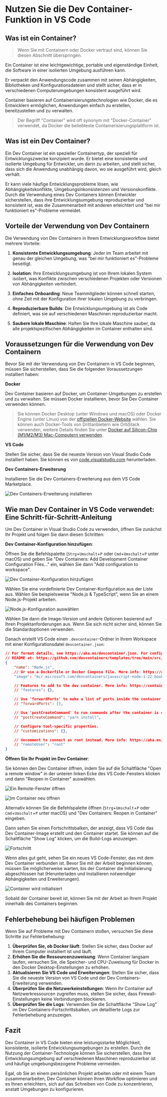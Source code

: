 # Nutzen Sie die Dev Container-Funktion in VS Code

## Was ist ein Container?

> Wenn Sie mit Containern oder Docker vertraut sind, können Sie diesen Abschnitt überspringen.

Ein Container ist eine leichtgewichtige, portable und eigenständige Einheit, die Software in einer isolierten Umgebung ausführen kann.

Er verpackt den Anwendungscode zusammen mit seinen Abhängigkeiten, Bibliotheken und Konfigurationsdateien und stellt sicher, dass er in verschiedenen Computerumgebungen konsistent ausgeführt wird.

Container basieren auf Containerisierungstechnologien wie Docker, die es Entwicklern ermöglichen, Anwendungen einfach zu erstellen, bereitzustellen und zu verwalten.

> Der Begriff "Container" wird oft synonym mit "Docker-Container" verwendet, da Docker die beliebteste Containerisierungsplattform ist.

## Was ist ein Dev Container?

Ein Dev Container ist ein spezieller Containertyp, der speziell für Entwicklungszwecke konzipiert wurde. Er bietet eine konsistente und isolierte Umgebung für Entwickler, um darin zu arbeiten, und stellt sicher, dass sich die Anwendung unabhängig davon, wo sie ausgeführt wird, gleich verhält.

Er kann viele häufige Entwicklungsprobleme lösen, wie Abhängigkeitskonflikte, Umgebungsinkonsistenzen und Versionskonflikte. Durch die Verwendung eines Dev Containers können Entwickler sicherstellen, dass ihre Entwicklungsumgebung reproduzierbar und konsistent ist, was die Zusammenarbeit mit anderen erleichtert und "bei mir funktioniert es"-Probleme vermeidet.

## Vorteile der Verwendung von Dev Containern

Die Verwendung von Dev Containern in Ihrem Entwicklungsworkflow bietet mehrere Vorteile:

1. **Konsistente Entwicklungsumgebung**: Jeder im Team arbeitet mit genau der gleichen Umgebung, was "bei mir funktioniert es"-Probleme beseitigt.

2. **Isolation**: Ihre Entwicklungsumgebung ist von Ihrem lokalen System isoliert, was Konflikte zwischen verschiedenen Projekten oder Versionen von Abhängigkeiten verhindert.

3. **Einfaches Onboarding**: Neue Teammitglieder können schnell starten, ohne Zeit mit der Konfiguration ihrer lokalen Umgebung zu verbringen.

4. **Reproduzierbare Builds**: Die Entwicklungsumgebung ist als Code definiert, was sie auf verschiedenen Maschinen reproduzierbar macht.

5. **Saubere lokale Maschine**: Halten Sie Ihre lokale Maschine sauber, da alle projektspezifischen Abhängigkeiten im Container enthalten sind.

## Voraussetzungen für die Verwendung von Dev Containern

Bevor Sie mit der Verwendung von Dev Containern in VS Code beginnen, müssen Sie sicherstellen, dass Sie die folgenden Voraussetzungen installiert haben:

**Docker**

Dev Container basieren auf Docker, um Container-Umgebungen zu erstellen und zu verwalten. Sie müssen Docker installieren, bevor Sie Dev Container verwenden können.

> Sie können Docker Desktop (unter Windows und macOS) oder Docker Engine (unter Linux) von der [offiziellen Docker-Website](https://www.docker.com/products/docker-desktop/) wählen. Sie können auch Docker-Tools von Drittanbietern wie OrbStack verwenden, weitere Details finden Sie unter [Docker auf Silicon-Chip (M1/M2/M3) Mac-Computern verwenden](/de/mac/how-to-use-docker-on-m1-mac.html).


**VS Code**

Stellen Sie sicher, dass Sie die neueste Version von Visual Studio Code installiert haben. Sie können es von [code.visualstudio.com](https://code.visualstudio.com/) herunterladen.


**Dev Containers-Erweiterung**

Installieren Sie die Dev Containers-Erweiterung aus dem VS Code Marketplace.

![Dev Containers-Erweiterung installieren](/attachments/vscode/dev-container/01-extension.png)

## Wie man Dev Container in VS Code verwendet: Eine Schritt-für-Schritt-Anleitung

Um Dev Container in Visual Studio Code zu verwenden, öffnen Sie zunächst Ihr Projekt und folgen Sie dann diesen Schritten:

**Dev Container-Konfiguration hinzufügen**:

Öffnen Sie die Befehlspalette (`Strg`+`Umschalt`+`P` oder `Cmd`+`Umschalt`+`P` unter macOS) und geben Sie "Dev Containers: Add Development Container Configuration Files..." ein, wählen Sie dann "Add configuration to workspace".

![Dev Container-Konfiguration hinzufügen](/attachments/vscode/dev-container/02-add-config.png)

Wählen Sie eine vordefinierte Dev Container-Konfiguration aus der Liste aus. Wählen Sie beispielsweise "Node.js & TypeScript", wenn Sie an einem Node.js-Projekt arbeiten.

![Node.js-Konfiguration auswählen](/attachments/vscode/dev-container/03-select-nodejs.png)

Wählen Sie dann die Image-Version und andere Optionen basierend auf Ihren Projektanforderungen aus. Wenn Sie sich nicht sicher sind, können Sie die Standardoptionen verwenden.

Danach erstellt VS Code einen `.devcontainer`-Ordner in Ihrem Workspace mit einer Konfigurationsdatei `devcontainer.json`:

```json
// For format details, see https://aka.ms/devcontainer.json. For config options, see the
// README at: https://github.com/devcontainers/templates/tree/main/src/javascript-node
{
	"name": "Node.js",
	// Or use a Dockerfile or Docker Compose file. More info: https://containers.dev/guide/dockerfile
	"image": "mcr.microsoft.com/devcontainers/javascript-node:1-22-bookworm"

	// Features to add to the dev container. More info: https://containers.dev/features.
	// "features": {},

	// Use 'forwardPorts' to make a list of ports inside the container available locally.
	// "forwardPorts": [],

	// Use 'postCreateCommand' to run commands after the container is created.
	// "postCreateCommand": "yarn install",

	// Configure tool-specific properties.
	// "customizations": {},

	// Uncomment to connect as root instead. More info: https://aka.ms/dev-containers-non-root.
	// "remoteUser": "root"
}
```

**Öffnen Sie Ihr Projekt im Dev Container**:

Sie können den Dev Container öffnen, indem Sie auf die Schaltfläche "Open a remote window" in der unteren linken Ecke des VS Code-Fensters klicken und dann "Reopen in Container" auswählen.

![Ein Remote-Fenster öffnen](/attachments/vscode/dev-container/04-open-remote-window.png)

![Im Container neu öffnen](/attachments/vscode/dev-container/05-reopen-in-container.png)

Alternativ können Sie die Befehlspalette öffnen (`Strg`+`Umschalt`+`P` oder `Cmd`+`Umschalt`+`P` unter macOS) und "Dev Containers: Reopen in Container" eingeben.

Dann sehen Sie einen Fortschrittsbalken, der anzeigt, dass VS Code das Dev Container-Image erstellt und den Container startet. Sie können auf die Schaltfläche "Show Log" klicken, um die Build-Logs anzuzeigen.

![Fortschritt](/attachments/vscode/dev-container/06-progress.png)

Wenn alles gut geht, sehen Sie ein neues VS Code-Fenster, das mit dem Dev Container verbunden ist. Bevor Sie mit der Arbeit beginnen können, müssen Sie möglicherweise warten, bis der Container die Initialisierung abgeschlossen hat (Herunterladen und Installieren notwendiger Abhängigkeiten und Erweiterungen).

![Container wird initialisiert](/attachments/vscode/dev-container/07-container-initializing.png)

Sobald der Container bereit ist, können Sie mit der Arbeit an Ihrem Projekt innerhalb des Containers beginnen.

## Fehlerbehebung bei häufigen Problemen

Wenn Sie auf Probleme mit Dev Containern stoßen, versuchen Sie diese Schritte zur Fehlerbehebung:

1. **Überprüfen Sie, ob Docker läuft**: Stellen Sie sicher, dass Docker auf Ihrem Computer installiert ist und läuft.
2. **Erhöhen Sie die Ressourcenzuweisung**: Wenn Container langsam laufen, versuchen Sie, die Speicher- und CPU-Zuweisung für Docker in den Docker Desktop-Einstellungen zu erhöhen.
3. **Aktualisieren Sie VS Code und Erweiterungen**: Stellen Sie sicher, dass Sie die neueste Version von VS Code und der Dev Containers-Erweiterung verwenden.
4. **Überprüfen Sie die Netzwerkeinstellungen**: Wenn Ihr Container auf Netzwerkressourcen zugreifen muss, stellen Sie sicher, dass Firewall-Einstellungen keine Verbindungen blockieren.
5. **Überprüfen Sie die Logs**: Verwenden Sie die Schaltfläche "Show Log" im Dev Containers-Fortschrittsbalken, um detaillierte Logs zur Fehlerbehebung anzuzeigen.

## Fazit

Dev Container in VS Code bieten eine leistungsstarke Möglichkeit, konsistente, isolierte Entwicklungsumgebungen zu erstellen. Durch die Nutzung der Container-Technologie können Sie sicherstellen, dass Ihre Entwicklungsumgebung auf verschiedenen Maschinen reproduzierbar ist und häufige umgebungsbezogene Probleme vermeiden.

Egal, ob Sie an einem persönlichen Projekt arbeiten oder mit einem Team zusammenarbeiten, Dev Container können Ihren Workflow optimieren und es Ihnen erleichtern, sich auf das Schreiben von Code zu konzentrieren, anstatt Umgebungen zu konfigurieren.
